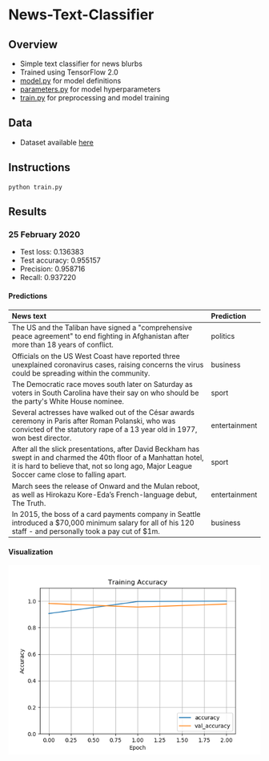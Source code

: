 # News-Text-Classifier

## Overview
* Simple text classifier for news blurbs
* Trained using TensorFlow 2.0
* [model.py](https://github.com/mikepatel/News-Text-Classifier/blob/master/model.py) for model definitions
* [parameters.py](https://github.com/mikepatel/News-Text-Classifier/blob/master/parameters.py) for model hyperparameters
* [train.py](https://github.com/mikepatel/News-Text-Classifier/blob/master/train.py) for preprocessing and model training

## Data
* Dataset available [here](https://github.com/mikepatel/News-Text-Classifier/blob/master/data/bbc-text.csv)

## Instructions
```
python train.py
```

## Results
### 25 February 2020
* Test loss: 0.136383
* Test accuracy: 0.955157
* Precision: 0.958716
* Recall: 0.937220

#### Predictions
| News text | Prediction |
:-----------|:------------
| The US and the Taliban have signed a "comprehensive peace agreement" to end fighting in Afghanistan after more than 18 years of conflict. | politics |
| Officials on the US West Coast have reported three unexplained coronavirus cases, raising concerns the virus could be spreading within the community. | business |
| The Democratic race moves south later on Saturday as voters in South Carolina have their say on who should be the party's White House nominee. | sport |
| Several actresses have walked out of the César awards ceremony in Paris after Roman Polanski, who was convicted of the statutory rape of a 13 year old in 1977, won best director. | entertainment |
| After all the slick presentations, after David Beckham has swept in and charmed the 40th floor of a Manhattan hotel, it is hard to believe that, not so long ago, Major League Soccer came close to falling apart. | sport |
| March sees the release of Onward and the Mulan reboot, as well as Hirokazu Kore-Eda’s French-language debut, The Truth. | entertainment |
| In 2015, the boss of a card payments company in Seattle introduced a $70,000 minimum salary for all of his 120 staff - and personally took a pay cut of $1m. | business |

#### Visualization
![25 February 2020](https://github.com/mikepatel/News-Text-Classifier/blob/master/results/25-02-2020_18-28-21/Training%20Accuracy.png)
